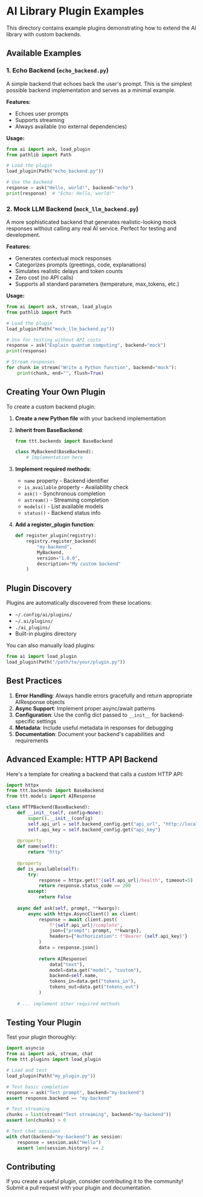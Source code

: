 # AI Library Plugin Examples

This directory contains example plugins demonstrating how to extend the AI library with custom backends.

## Available Examples

### 1. Echo Backend (`echo_backend.py`)

A simple backend that echoes back the user's prompt. This is the simplest possible backend implementation and serves as a minimal example.

**Features:**
- Echoes user prompts
- Supports streaming
- Always available (no external dependencies)

**Usage:**
```python
from ai import ask, load_plugin
from pathlib import Path

# Load the plugin
load_plugin(Path("echo_backend.py"))

# Use the backend
response = ask("Hello, world!", backend="echo")
print(response)  # "Echo: Hello, world!"
```

### 2. Mock LLM Backend (`mock_llm_backend.py`)

A more sophisticated backend that generates realistic-looking mock responses without calling any real AI service. Perfect for testing and development.

**Features:**
- Generates contextual mock responses
- Categorizes prompts (greetings, code, explanations)
- Simulates realistic delays and token counts
- Zero cost (no API calls)
- Supports all standard parameters (temperature, max_tokens, etc.)

**Usage:**
```python
from ai import ask, stream, load_plugin
from pathlib import Path

# Load the plugin
load_plugin(Path("mock_llm_backend.py"))

# Use for testing without API costs
response = ask("Explain quantum computing", backend="mock")
print(response)

# Stream responses
for chunk in stream("Write a Python function", backend="mock"):
    print(chunk, end="", flush=True)
```

## Creating Your Own Plugin

To create a custom backend plugin:

1. **Create a new Python file** with your backend implementation
2. **Inherit from BaseBackend**:
   ```python
   from ttt.backends import BaseBackend
   
   class MyBackend(BaseBackend):
       # Implementation here
   ```

3. **Implement required methods**:
   - `name` property - Backend identifier
   - `is_available` property - Availability check
   - `ask()` - Synchronous completion
   - `astream()` - Streaming completion
   - `models()` - List available models
   - `status()` - Backend status info

4. **Add a register_plugin function**:
   ```python
   def register_plugin(registry):
       registry.register_backend(
           "my-backend",
           MyBackend,
           version="1.0.0",
           description="My custom backend"
       )
   ```

## Plugin Discovery

Plugins are automatically discovered from these locations:
- `~/.config/ai/plugins/`
- `~/.ai/plugins/`
- `./ai_plugins/`
- Built-in plugins directory

You can also manually load plugins:
```python
from ai import load_plugin
load_plugin(Path("/path/to/your/plugin.py"))
```

## Best Practices

1. **Error Handling**: Always handle errors gracefully and return appropriate AIResponse objects
2. **Async Support**: Implement proper async/await patterns
3. **Configuration**: Use the config dict passed to `__init__` for backend-specific settings
4. **Metadata**: Include useful metadata in responses for debugging
5. **Documentation**: Document your backend's capabilities and requirements

## Advanced Example: HTTP API Backend

Here's a template for creating a backend that calls a custom HTTP API:

```python
import httpx
from ttt.backends import BaseBackend
from ttt.models import AIResponse

class HTTPBackend(BaseBackend):
    def __init__(self, config=None):
        super().__init__(config)
        self.api_url = self.backend_config.get("api_url", "http://localhost:8000")
        self.api_key = self.backend_config.get("api_key")
    
    @property
    def name(self):
        return "http"
    
    @property
    def is_available(self):
        try:
            response = httpx.get(f"{self.api_url}/health", timeout=5)
            return response.status_code == 200
        except:
            return False
    
    async def ask(self, prompt, **kwargs):
        async with httpx.AsyncClient() as client:
            response = await client.post(
                f"{self.api_url}/complete",
                json={"prompt": prompt, **kwargs},
                headers={"Authorization": f"Bearer {self.api_key}"}
            )
            data = response.json()
            
            return AIResponse(
                data["text"],
                model=data.get("model", "custom"),
                backend=self.name,
                tokens_in=data.get("tokens_in"),
                tokens_out=data.get("tokens_out")
            )
    
    # ... implement other required methods
```

## Testing Your Plugin

Test your plugin thoroughly:

```python
import asyncio
from ai import ask, stream, chat
from ttt.plugins import load_plugin

# Load and test
load_plugin(Path("my_plugin.py"))

# Test basic completion
response = ask("Test prompt", backend="my-backend")
assert response.backend == "my-backend"

# Test streaming
chunks = list(stream("Test streaming", backend="my-backend"))
assert len(chunks) > 0

# Test chat sessions
with chat(backend="my-backend") as session:
    response = session.ask("Hello")
    assert len(session.history) == 2
```

## Contributing

If you create a useful plugin, consider contributing it to the community! Submit a pull request with your plugin and documentation.